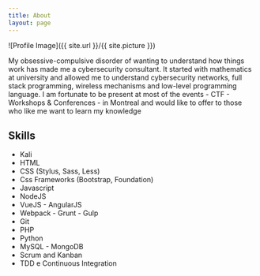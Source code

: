 ```yaml
---
title: About
layout: page
---
```

![Profile Image]({{ site.url }}/{{ site.picture }})

<p>My obsessive-compulsive disorder of wanting to understand how things work has made me a cybersecurity consultant. It started with mathematics at university and allowed me to understand cybersecurity networks, full stack programming, wireless mechanisms and low-level programming language. I am fortunate to be present at most of the events - CTF - Workshops & Conferences - in Montreal and would like to offer to those who like me want to learn my knowledge</p>

<h2>Skills</h2>

<ul class="skill-list">
    <li>Kali</li>
	<li>HTML</li>
	<li>CSS (Stylus, Sass, Less)</li>
	<li>Css Frameworks (Bootstrap, Foundation)</li>
	<li>Javascript</li>
	<li>NodeJS</li>
	<li>VueJS - AngularJS</li>
	<li>Webpack - Grunt - Gulp</li>
	<li>Git</li>
	<li>PHP</li>
	<li>Python</li>
	<li>MySQL - MongoDB</li>
	<li>Scrum and Kanban</li>
	<li>TDD e Continuous Integration</li>
</ul>
